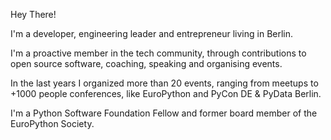 Hey There!

I'm a developer, engineering leader and entrepreneur living in Berlin.

I'm a proactive member in the tech community, through contributions to open source software, coaching, speaking and organising events.

In the last years I organized more than 20 events, ranging from meetups to +1000 people conferences, like EuroPython and PyCon DE & PyData Berlin.

I'm a Python Software Foundation Fellow and former board member of the EuroPython Society.

